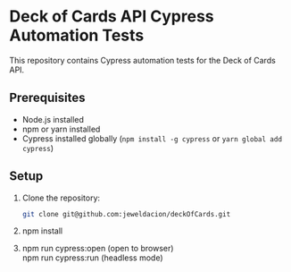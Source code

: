 # Deck of Cards API Cypress Automation Tests

This repository contains Cypress automation tests for the Deck of Cards API.

## Prerequisites

-   Node.js installed
-   npm or yarn installed
-   Cypress installed globally (`npm install -g cypress` or `yarn global add cypress`)

## Setup

1. Clone the repository:

    ```bash
    git clone git@github.com:jeweldacion/deckOfCards.git

    ```

2. npm install

3. npm run cypress:open (open to browser)\
   npm run cypress:run (headless mode)
